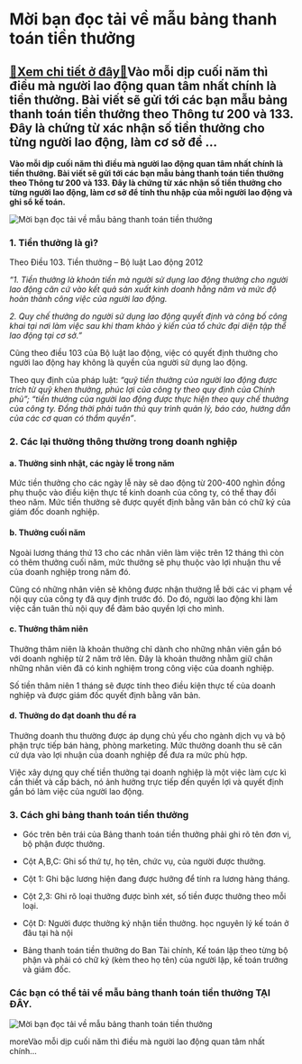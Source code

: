 Mời bạn đọc tải về mẫu bảng thanh toán tiền thưởng
==================================================

[:gift:Xem chi tiết ở đây:gift:](https://hddtvn.com/moi-ban-doc-tai-ve-mau-bang-thanh-toan-tien-thuong/)Vào mỗi dịp cuối năm thì điều mà người lao động quan tâm nhất chính là tiền thưởng. Bài viết sẽ gửi tới các bạn mẫu bảng thanh toán tiền thưởng theo Thông tư 200 và 133. Đây là chứng từ xác nhận số tiền thưởng cho từng người lao động, làm cơ sở để …
----------------------------------------------------------------------------------------------------------------------------------------------------------------------------------------------------------------------------------------------------------

**Vào mỗi dịp cuối năm thì điều mà người lao động quan tâm nhất chính là tiền thưởng. Bài viết sẽ gửi tới các bạn mẫu bảng thanh toán tiền thưởng theo Thông tư 200 và 133. Đây là chứng từ xác nhận số tiền thưởng cho từng người lao động, làm cơ sở để tính thu nhập của mỗi người lao động và ghi sổ kế toán.**


![Mời bạn đọc tải về mẫu bảng thanh toán tiền thưởng](https://hddtvn.com/wp-content/uploads/2021/01/happy-tiny-man-woman-with-big-open-wallet_74855-5869.jpg "Mời bạn đọc tải về mẫu bảng thanh toán tiền thưởng")


### 1. Tiền thưởng là gì?


Theo Điều 103. Tiền thưởng – Bộ luật Lao động 2012


*“1. Tiền thưởng là khoản tiền mà người sử dụng lao động thưởng cho người lao động căn cứ vào kết quả sản xuất kinh doanh hằng năm và mức độ hoàn thành công việc của người lao động.*


*2. Quy chế thưởng do người sử dụng lao động quyết định và công bố công khai tại nơi làm việc sau khi tham khảo ý kiến của tổ chức đại diện tập thể lao động tại cơ sở.”*


Cũng theo điều 103 của Bộ luật lao động, việc có quyết định thưởng cho người lao động hay không là quyền của người sử dụng lao động.


Theo quy định của pháp luật: *“quỹ tiền thưởng của người lao động được trích từ quỹ khen thưởng, phúc lợi của công ty theo quy định của Chính phủ”; “tiền thưởng của người lao động được thực hiện theo quy chế thưởng của công ty. Đồng thời phải tuân thủ quy trình quản lý, báo cáo, hướng dẫn của các cơ quan có thẩm quyền”*.


### 2. Các lại thưởng thông thường trong doanh nghiệp


#### a. Thưởng sinh nhật, các ngày lễ trong năm


Mức tiền thưởng cho các ngày lễ này sẽ dao động từ 200-400 nghìn đồng phụ thuộc vào điều kiện thực tế kinh doanh của công ty, có thể thay đổi theo năm. Mức tiền thưởng sẽ được quyết định bằng văn bản có chữ ký của giám đốc doanh nghiệp.


#### b. Thưởng cuối năm


Ngoài lương tháng thứ 13 cho các nhân viên làm việc trên 12 tháng thì còn có thêm thưởng cuối năm, mức thưởng sẽ phụ thuộc vào lợi nhuận thu về của doanh nghiệp trong năm đó.


Cũng có những nhân viên sẽ không được nhận thưởng lễ bởi các vi phạm về nội quy của công ty đã quy định trước đó. Do đó, người lao động khi làm việc cần tuân thủ nội quy để đảm bảo quyền lợi cho mình.


#### c. Thưởng thâm niên


Thưởng thâm niên là khoản thưởng chỉ dành cho những nhân viên gắn bó với doanh nghiệp từ 2 năm trở lên. Đây là khoản thưởng nhằm giữ chân những nhân viên đã có kinh nghiệm trong công việc của doanh nghiệp.


Số tiền thâm niên 1 tháng sẽ được tính theo điều kiện thực tế của doanh nghiệp và được giám đốc quyết định bằng văn bản.


#### d. Thưởng do đạt doanh thu đề ra


Thưởng doanh thu thường được áp dụng chủ yếu cho ngành dịch vụ và bộ phận trực tiếp bán hàng, phòng marketing. Mức thưởng doanh thu sẽ căn cứ dựa vào lợi nhuận của doanh nghiệp để đưa ra mức phù hợp.


Việc xây dựng quy chế tiền thưởng tại doanh nghiệp là một việc làm cực kì cần thiết và cấp bách, nó ảnh hưởng trực tiếp đến quyền lợi và quyết định gắn bó làm việc của người lao động.


### 3. Cách ghi bảng thanh toán tiền thưởng




* Góc trên bên trái của Bảng thanh toán tiền thưởng phải ghi rõ tên đơn vị, bộ phận được thưởng.

* Cột A,B,C: Ghi số thứ tự, họ tên, chức vụ, của người được thưởng.

* Cột 1: Ghi bậc lương hiện đang được hưởng để tính ra lương hàng tháng.

* Cột 2,3: Ghi rõ loại thưởng được bình xét, số tiền được thưởng theo mỗi loại.

* Cột D: Người được thưởng ký nhận tiền thưởng. học nguyên lý kế toán ở đâu tại hà nội

* Bảng thanh toán tiền thưởng do Ban Tài chính, Kế toán lập theo từng bộ phận và phải có chữ ký (kèm theo họ tên) của người lập, kế toán trưởng và giám đốc.



### Các bạn có thể tải về mẫu bảng thanh toán tiền thưởng TẠI ĐÂY.


![Mời bạn đọc tải về mẫu bảng thanh toán tiền thưởng](https://hddtvn.com/wp-content/uploads/2021/01/thanh-toan-tien-thuong.png "Mời bạn đọc tải về mẫu bảng thanh toán tiền thưởng")


moreVào mỗi dịp cuối năm thì điều mà người lao động quan tâm nhất chính…

